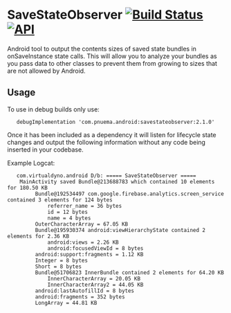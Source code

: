 # SaveStateObserver [![Build Status](https://api.travis-ci.org/barnhill/SaveStateObserver.svg?branch=master)](https://travis-ci.org/barnhill/SaveStateObserver) [![API](https://img.shields.io/badge/API-17%2B-brightgreen.svg?style=flat)](https://android-arsenal.com/api?level=17)
Android tool to output the contents sizes of saved state bundles in onSaveInstance state calls.  This will allow you to analyze your bundles as you pass data to other classes to prevent them from growing to sizes that are not allowed by Android.

## Usage
To use in debug builds only use:

       debugImplementation 'com.pnuema.android:savestateobserver:2.1.0'

Once it has been included as a dependency it will listen for lifecycle state changes and output the following information without any code being inserted in your codebase.

   Example Logcat:

       com.virtualdyno.android D/b: ===== SaveStateObserver =====
        MainActivity saved Bundle@213688783 which contained 10 elements for 180.50 KB
             Bundle@192534497 com.google.firebase.analytics.screen_service contained 3 elements for 124 bytes
                 referrer_name = 36 bytes
                 id = 12 bytes
                 name = 4 bytes
             OuterCharacterArray = 67.05 KB
             Bundle@195930374 android:viewHierarchyState contained 2 elements for 2.36 KB
                 android:views = 2.26 KB
                 android:focusedViewId = 8 bytes
             android:support:fragments = 1.12 KB
             Integer = 8 bytes
             Short = 8 bytes
             Bundle@51706823 InnerBundle contained 2 elements for 64.20 KB
                 InnerCharacterArray = 20.05 KB
                 InnerCharacterArray2 = 44.05 KB
             android:lastAutofillId = 8 bytes
             android:fragments = 352 bytes
             LongArray = 44.81 KB
